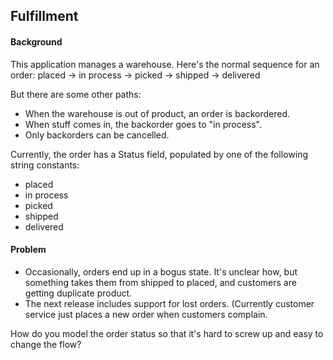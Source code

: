 

## Fulfillment
#### Background
This application manages a warehouse. Here's the normal sequence for an order:
   placed -> in process -> picked -> shipped -> delivered

But there are some other paths:
   * When the warehouse is out of product, an order is backordered.
   * When stuff comes in, the backorder goes to "in process".
   * Only backorders can be cancelled.

Currently, the order has a Status field, populated by one of the following string constants:
   * placed
   * in process
   * picked
   * shipped
   * delivered


#### Problem
  * Occasionally, orders end up in a bogus state. It's unclear how, but something takes them from shipped to placed, and customers are getting duplicate product.
  * The next release includes support for lost orders. (Currently customer service just places a new order when customers complain.

How do you model the order status so that it's hard to screw up and easy to change the flow?








